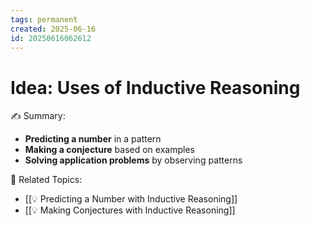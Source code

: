 ```yaml
---
tags: permanent
created: 2025-06-16
id: 20250616062612
---
```


# Idea: Uses of Inductive Reasoning

✍ Summary:
- **Predicting a number** in a pattern
- **Making a conjecture** based on examples
- **Solving application problems** by observing patterns

👀 Related Topics:
- [[💡 Predicting a Number with Inductive Reasoning]]
- [[💡 Making Conjectures with Inductive Reasoning]]
